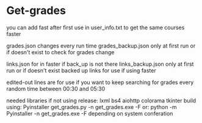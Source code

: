 # Get-grades

you can add fast after first use in user_info.txt to get the same courses faster

grades.json changes every run time
grades_backup.json only at first run or if doesn't exist to check for grades change

links.json for in faster if back_up is not there
links_backup.json only at first run or if doesn't exist backed up links for use if using faster

edited-out lines are for use if you want to keep searching for grades every random time between 00:30 and 05:30 

needed libraries if not using release: lxml bs4 aiohttp colorama tkinter
build using:  Pyinstaller get_grades.py -n get_grades.exe -F
or: python -m Pyinstaller -n get_grades.exe -F
depending on system conferation
